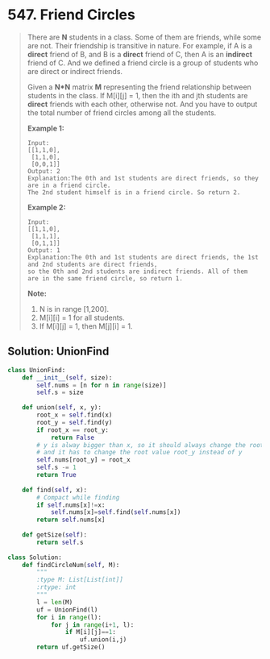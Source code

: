 # 547. Friend Circles

> There are **N** students in a class. Some of them are friends, while some are not. Their friendship is transitive in nature. For example, if A is a **direct** friend of B, and B is a **direct** friend of C, then A is an **indirect** friend of C. And we defined a friend circle is a group of students who are direct or indirect friends.
>
> Given a **N\*N** matrix **M** representing the friend relationship between students in the class. If M\[i\]\[j\] = 1, then the ith and jth students are **direct** friends with each other, otherwise not. And you have to output the total number of friend circles among all the students.
>
> **Example 1:**  
>
>
> ```text
> Input: 
> [[1,1,0],
>  [1,1,0],
>  [0,0,1]]
> Output: 2
> Explanation:The 0th and 1st students are direct friends, so they are in a friend circle. 
> The 2nd student himself is in a friend circle. So return 2.
> ```
>
> **Example 2:**  
>
>
> ```text
> Input: 
> [[1,1,0],
>  [1,1,1],
>  [0,1,1]]
> Output: 1
> Explanation:The 0th and 1st students are direct friends, the 1st and 2nd students are direct friends, 
> so the 0th and 2nd students are indirect friends. All of them are in the same friend circle, so return 1.
> ```
>
> **Note:**  
>
>
> 1. N is in range \[1,200\].
> 2. M\[i\]\[i\] = 1 for all students.
> 3. If M\[i\]\[j\] = 1, then M\[j\]\[i\] = 1.

## Solution: UnionFind

```python
class UnionFind:
    def __init__(self, size):
        self.nums = [n for n in range(size)]
        self.s = size
    
    def union(self, x, y):
        root_x = self.find(x)
        root_y = self.find(y)
        if root_x == root_y:
            return False
        # y is alway bigger than x, so it should always change the root of bigger number
        # and it has to change the root value root_y instead of y
        self.nums[root_y] = root_x
        self.s -= 1
        return True
    
    def find(self, x):
        # Compact while finding
        if self.nums[x]!=x:
            self.nums[x]=self.find(self.nums[x])
        return self.nums[x]
    
    def getSize(self):
        return self.s
        
class Solution:
    def findCircleNum(self, M):
        """
        :type M: List[List[int]]
        :rtype: int
        """
        l = len(M)
        uf = UnionFind(l)
        for i in range(l):
            for j in range(i+1, l):
                if M[i][j]==1:
                    uf.union(i,j)
        return uf.getSize()
                    
        
```

